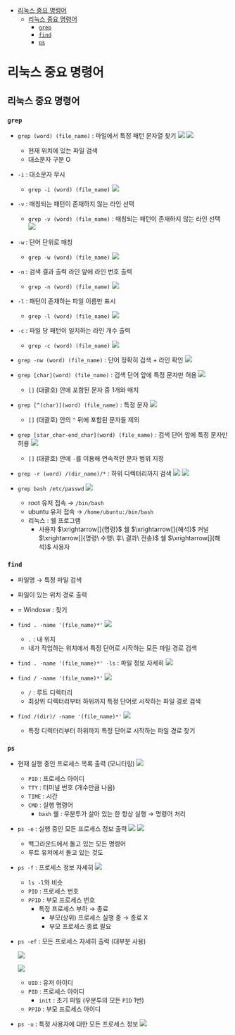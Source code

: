 - [리눅스 중요 명령어](#리눅스-중요-명령어)
  - [리눅스 중요 명령어](#리눅스-중요-명령어-1)
    - [`grep`](#grep)
    - [`find`](#find)
    - [`ps`](#ps)

# 리눅스 중요 명령어

## 리눅스 중요 명령어

### `grep`

- `grep (word) (file_name)` : 파일에서 특정 패턴 문자열 찾기
  ![](imgs/img01.png)
  ![](imgs/img02.png)
  - 현재 위치에 있는 파일 검색
  - 대소문자 구분 O
- `-i` : 대소문자 무시
  - `grep -i (word) (file_name)`
    ![](imgs/img03.png)
- `-v` : 매칭되는 패턴이 존재하지 않는 라인 선택
  - `grep -v (word) (file_name)` : 매칭되는 패턴이 존재하지 않는 라인 선택
    ![](imgs/img04.png)
- `-w` : 단어 단위로 매칭
  - `grep -w (word) (file_name)`
    ![](imgs/img05.png)
- `-n` : 검색 결과 출력 라인 앞에 라인 번호 출력
  - `grep -n (word) (file_name)`
    ![](imgs/img06.png)
- `-l` : 패턴이 존재하는 파일 이름만 표시
  - `grep -l (word) (file_name)`
    ![](imgs/img07.png)
- `-c` : 파일 당 패턴이 일치하는 라인 개수 출력

  - `grep -c (word) (file_name)`
    ![](imgs/img08.png)

- `grep -nw (word) (file_name)` : 단어 정확히 검색 + 라인 확인
  ![](imgs/img09.png)
- `grep [char](word) (file_name)` : 검색 단어 앞에 특정 문자만 허용
  ![](imgs/img10.png)
  - `[]` (대괄호) 안에 포함된 문자 중 1개와 매치
- `grep [^(char)](word) (file_name)` : 특정 문자
  ![](imgs/img11.png)
  - `[]` (대괄호) 안의 `^` 뒤에 포함된 문자들 제외
- `grep [star_char-end_char](word) (file_name)` : 검색 단어 앞에 특정 문자만 허용
  ![](imgs/img12.png)
  - `[]` (대괄호) 안에 `-`를 이용해 연속적인 문자 범위 지정
- `grep -r (word) /(dir_name)/*` : 하위 디렉터리까지 검색
  ![](imgs/img13.png)
  ![](imgs/img14.png)
- `grep bash /etc/passwd`
  ![](imgs/img15.png)
  - root 유저 접속 → `/bin/bash`
  - ubuntu 유저 접속 → `/home/ubuntu:/bin/bash`
  - 리눅스 : 쉘 프로그램
    - 사용자 $\xrightarrow[]{명령}$ 쉘 $\xrightarrow[]{해석}$ 커널 $\xrightarrow[]{명령\ 수행\ 후\ 결과\ 전송}$ 쉘 $\xrightarrow[]{해석}$ 사용자

### `find`

- 파일명 → 특정 파일 검색
- 파일이 있는 위치 경로 출력
- = Windosw : 찾기

- `find . -name '(file_name)*'`
  ![](imgs/img16.png)
  - `.` : 내 위치
  - 내가 작업하는 위치에서 특정 단어로 시작하는 모든 파일 경로 검색
- `find . -name '(file_name)*' -ls` : 파일 정보 자세히
  ![](imgs/img17.png)
- `find / -name '(file_name)*'`
  ![](imgs/img18.png)
  - `/` : 루트 디렉터리
  - 최상위 디렉터리부터 하위까지 특정 단어로 시작하는 파일 경로 검색
- `find /(dir)/ -name '(file_name)*'`
  ![](imgs/img19.png)
  - 특정 디렉터리부터 하위까지 특정 단어로 시작하는 파일 경로 찾기

### `ps`

- 현재 실행 중인 프로세스 목록 출력 (모니터링)
  ![](imgs/img20.png)
  - `PID` : 프로세스 아이디
  - `TTY` : 터미널 번호 (개수만큼 나옴)
  - `TIME` : 시간
  - `CMD` : 실행 명령어
    - `bash` 쉘 : 우분투가 살아 있는 한 항상 실행 → 명령어 처리
- `ps -e` : 실행 중인 모든 프로세스 정보 출력
  ![](imgs/img21.png)
  ![](imgs/img22.png)
  - 백그라운드에서 돌고 있는 모든 명령어
  - 루트 유저에서 돌고 있는 것도
- `ps -f` : 프로세스 정보 자세히
  ![](imgs/img23.png)
  - `ls -l`와 비슷
  - `PID` : 프로세스 번호
  - `PPID` : 부모 프로세스 번호
    - 특정 프로세스 부하 → 종료
      - 부모(상위) 프로세스 실행 중 → 종료 X
      - 부모 프로세스 종료 필요
- `ps -ef` : 모든 프로세스 자세히 출력 (대부분 사용)

  ![](imgs/img24.png)

  ![](imgs/img25.png)

  - `UID` : 유저 아이디
  - `PID` : 프로세스 아이디
    - `init` : 초기 파일 (우분투의 모든 `PID` 1번)
  - `PPID` : 부모 프로세스 아이디

- `ps -u` : 특정 사용자에 대한 모든 프로세스 정보
  ![](imgs/img26.png)
